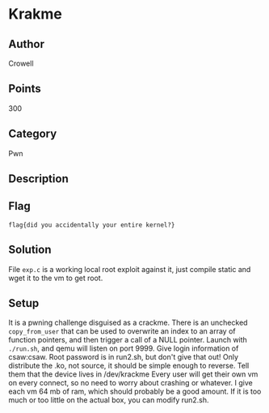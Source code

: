 # Krakme
## Author
Crowell
## Points
300
## Category
Pwn
## Description

## Flag
`flag{did you accidentally your entire kernel?}`
## Solution
File `exp.c` is a working local root exploit against it, just compile static and wget it to the vm to get root.
## Setup
It is a pwning challenge disguised as a crackme. There is an unchecked
`copy_from_user` that can be used to overwrite an index to an array of function pointers, and then trigger a call of a NULL pointer.
Launch with `./run.sh`, and qemu will listen on port 9999.
Give login information of csaw:csaw.
Root password is in run2.sh, but don't give that out!
Only distribute the .ko, not source, it should be simple enough to reverse.
Tell them that the device lives in /dev/krackme
Every user will get their own vm on every connect, so no need to worry about crashing or whatever. I give each vm 64 mb of ram, which should probably be a good amount. If it is too much or too little on the actual box, you can modify run2.sh.